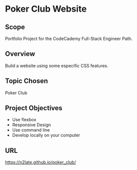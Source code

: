 # Poker Club Website

## Scope

Portfolio Project for the CodeCademy Full-Stack Engineer Path.

## Overview
Build a website using some especific CSS features.

## Topic Chosen

Poker Club

## Project Objectives

+ Use flexbox
+ Responsive Design
+ Use command line
+ Develop locally on your computer

## URL

https://n2late.github.io/poker_club/
